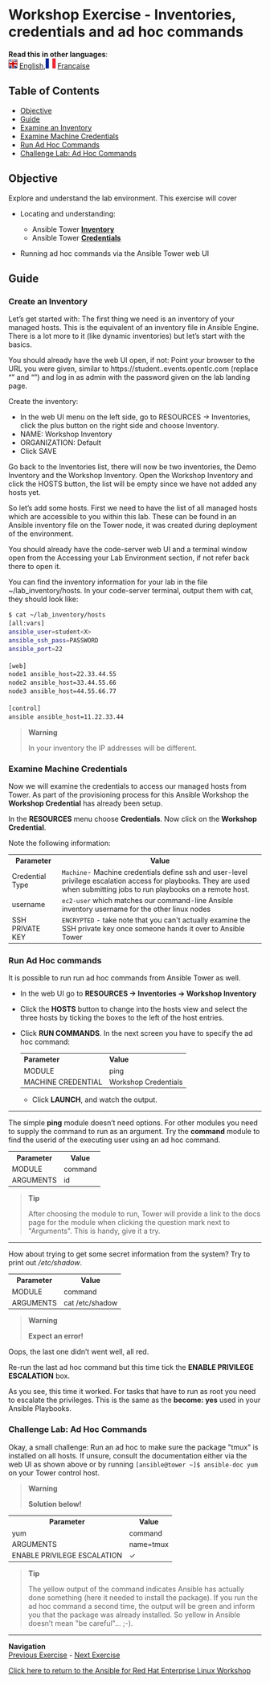 # Workshop Exercise - Inventories, credentials and ad hoc commands

**Read this in other languages**:
<br>![uk](../images/uk.png) [English](README.md),![france](../images/fr.png) [Française](README.fr.md)

## Table of Contents

* [Objective](#objective)
* [Guide](#guide)
* [Examine an Inventory](#examine-an-inventory)
* [Examine Machine Credentials](#examine-machine-credentials)
* [Run Ad Hoc Commands](#run-ad-hoc-commands)
* [Challenge Lab: Ad Hoc Commands](#challenge-lab-ad-hoc-commands)

## Objective

Explore and understand the lab environment.  This exercise will cover

* Locating and understanding:

  * Ansible Tower [**Inventory**](https://docs.ansible.com/ansible-tower/latest/html/userguide/inventories.html)
  * Ansible Tower [**Credentials**](https://docs.ansible.com/ansible-tower/latest/html/userguide/credentials.html)

* Running ad hoc commands via the Ansible Tower web UI

## Guide

### Create an Inventory

Let’s get started with: The first thing we need is an inventory of your managed hosts. This is the equivalent of an inventory file in Ansible Engine. There is a lot more to it (like dynamic inventories) but let’s start with the basics.

You should already have the web UI open, if not: Point your browser to the URL you were given, similar to https://student<N>.<LABID>.events.opentlc.com (replace “<N>” and “<LABID>”) and log in as admin with the password given on the lab landing page.

Create the inventory:

* In the web UI menu on the left side, go to RESOURCES → Inventories, click the plus button on the right side and choose Inventory.
* NAME: Workshop Inventory
* ORGANIZATION: Default
* Click SAVE

Go back to the Inventories list, there will now be two inventories, the Demo Inventory and the Workshop Inventory. Open the Workshop Inventory and click the HOSTS button, the list will be empty since we have not added any hosts yet.

So let’s add some hosts. First we need to have the list of all managed hosts which are accessible to you within this lab. These can be found in an Ansible inventory file on the Tower node, it was created during deployment of the environment.

You should already have the code-server web UI and a terminal window open from the Accessing your Lab Environment section, if not refer back there to open it.

You can find the inventory information for your lab in the file ~/lab_inventory/hosts. In your code-server terminal, output them with cat, they should look like:

```bash
$ cat ~/lab_inventory/hosts
[all:vars]
ansible_user=student<X>
ansible_ssh_pass=PASSWORD
ansible_port=22

[web]
node1 ansible_host=22.33.44.55
node2 ansible_host=33.44.55.66
node3 ansible_host=44.55.66.77

[control]
ansible ansible_host=11.22.33.44
```

> **Warning**
>
> In your inventory the IP addresses will be different.

### Examine Machine Credentials

Now we will examine the credentials to access our managed hosts from Tower.  As part of the provisioning process for this Ansible Workshop the **Workshop Credential** has already been setup.

In the **RESOURCES** menu choose **Credentials**. Now click on the **Workshop Credential**.

Note the following information:

<table>
  <tr>
    <th>Parameter</th>
    <th>Value</th>
  </tr>
  <tr>
    <td>Credential Type</td>
    <td><code>Machine</code>- Machine credentials define ssh and user-level privilege escalation access for playbooks. They are used when submitting jobs to run playbooks on a remote host.</td>
  </tr>
  <tr>
    <td>username</td>
    <td><code>ec2-user</code> which matches our command-line Ansible inventory username for the other linux nodes</td>
  </tr>
  <tr>
    <td>SSH PRIVATE KEY</td>
    <td><code>ENCRYPTED</code> - take note that you can't actually examine the SSH private key once someone hands it over to Ansible Tower</td>
  </tr>
</table>

### Run Ad Hoc commands

It is possible to run run ad hoc commands from Ansible Tower as well.

* In the web UI go to **RESOURCES → Inventories → Workshop Inventory**

* Click the **HOSTS** button to change into the hosts view and select the three hosts by ticking the boxes to the left of the host entries.

* Click **RUN COMMANDS**. In the next screen you have to specify the ad hoc command:

  <table>
    <tr>
      <th>Parameter</th>
      <th>Value</th>
    </tr>
    <tr>
      <td>MODULE</td>
      <td>ping</td>
    </tr>
    <tr>
      <td>MACHINE CREDENTIAL</td>
      <td>Workshop Credentials</td>
    </tr>
  </table>

  * Click **LAUNCH**, and watch the output.

<hr>

The simple **ping** module doesn’t need options. For other modules you need to supply the command to run as an argument. Try the **command** module to find the userid of the executing user using an ad hoc command.

  <table>
    <tr>
      <th>Parameter</th>
      <th>Value</th>
    </tr>
    <tr>
      <td>MODULE</td>
      <td>command</td>
    </tr>
    <tr>
      <td>ARGUMENTS</td>
      <td>id</td>
    </tr>
  </table>

> **Tip**
>
> After choosing the module to run, Tower will provide a link to the docs page for the module when clicking the question mark next to "Arguments". This is handy, give it a try.

<hr>

How about trying to get some secret information from the system? Try to print out */etc/shadow*.

<table>
  <tr>
    <th>Parameter</th>
    <th>Value</th>
  </tr>
  <tr>
    <td>MODULE</td>
    <td>command</td>
  </tr>
  <tr>
    <td>ARGUMENTS</td>
    <td>cat /etc/shadow</td>
  </tr>
</table>

> **Warning**
>
> **Expect an error\!**

Oops, the last one didn’t went well, all red.

Re-run the last ad hoc command but this time tick the **ENABLE PRIVILEGE ESCALATION** box.

As you see, this time it worked. For tasks that have to run as root you need to escalate the privileges. This is the same as the **become: yes** used in your Ansible Playbooks.

### Challenge Lab: Ad Hoc Commands

Okay, a small challenge: Run an ad hoc to make sure the package "tmux" is installed on all hosts. If unsure, consult the documentation either via the web UI as shown above or by running `[ansible@tower ~]$ ansible-doc yum` on your Tower control host.

> **Warning**
>
> **Solution below\!**

<table>
  <tr>
    <th>Parameter</th>
    <th>Value</th>
  </tr>
  <tr>
    <td>yum</td>
    <td>command</td>
  </tr>
  <tr>
    <td>ARGUMENTS</td>
    <td>name=tmux</td>
  </tr>
  <tr>
    <td>ENABLE PRIVILEGE ESCALATION</td>
    <td>✓</td>
  </tr>
</table>

> **Tip**
>
> The yellow output of the command indicates Ansible has actually done something (here it needed to install the package). If you run the ad hoc command a second time, the output will be green and inform you that the package was already installed. So yellow in Ansible doesn’t mean "be careful"…​ ;-).

---
**Navigation**
<br>
[Previous Exercise](../2.1-intro) - [Next Exercise](../2.3-projects)

[Click here to return to the Ansible for Red Hat Enterprise Linux Workshop](../README.md#section-2---ansible-tower-exercises)

